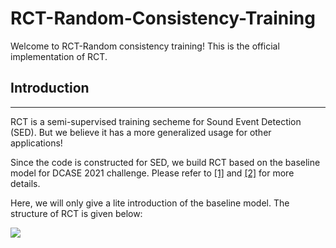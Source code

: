 # RCT-Random-Consistency-Training
Welcome to RCT-Random consistency training! This is the official implementation of RCT.


## Introduction
***
RCT is a semi-supervised training secheme for Sound Event Detection (SED). But we believe it has a more generalized
usage for other applications!

Since the code is constructed for SED, we build RCT based on the baseline model for DCASE 2021 challenge. Please refer
to [[1]](https://github.com/turpaultn/DESED) and [[2]](https://github.com/DCASE-REPO/DESED_task) for more details. 

Here, we will only give a lite introduction of the baseline model. The structure of RCT is given below:

<image src="/imgs/rct_structure.PNG"/>

## 

